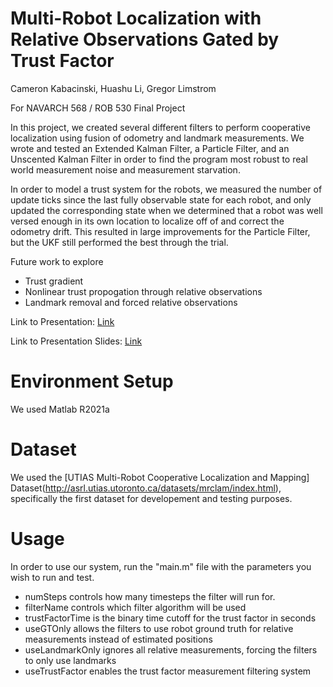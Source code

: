 # Multi-Robot Localization with Relative Observations Gated by Trust Factor
Cameron Kabacinski, Huashu Li, Gregor Limstrom

For NAVARCH 568 / ROB 530 Final Project

In this project, we created several different filters to perform cooperative localization using fusion of odometry and landmark measurements. We wrote and tested an Extended Kalman Filter, a Particle Filter, and an Unscented Kalman Filter in order to find the program most robust to real world measurement noise and measurement starvation. 

In order to model a trust system for the robots, we measured the number of update ticks since the last fully observable state for each robot, and only updated the corresponding state when we determined that a robot was well versed enough in its own location to localize off of and correct the odometry drift. This resulted in large improvements for the Particle Filter, but the UKF still performed the best through the trial. 

Future work to explore
- Trust gradient
- Nonlinear trust propogation through relative observations
- Landmark removal and forced relative observations

Link to Presentation: [Link](https://www.youtube.com/watch?v=r0BZHNcIqdw)

Link to Presentation Slides: [Link](https://docs.google.com/presentation/d/1VIBYjhWs4f2Vct2t7GQAV90KE2pGuMCUh0T6ZfCsncY/edit?usp=sharing)

# Environment Setup
We used Matlab R2021a
  
# Dataset
We used the [UTIAS Multi-Robot Cooperative Localization and Mapping] Dataset(http://asrl.utias.utoronto.ca/datasets/mrclam/index.html), specifically the first dataset for developement and testing purposes.
  
# Usage
In order to use our system, run the "main.m" file with the parameters you wish to run and test. 
- numSteps controls how many timesteps the filter will run for. 
- filterName controls which filter algorithm will be used
- trustFactorTime is the binary time cutoff for the trust factor in seconds
- useGTOnly allows the filters to use robot ground truth for relative measurements instead of estimated positions
- useLandmarkOnly ignores all relative measurements, forcing the filters to only use landmarks
- useTrustFactor enables the trust factor measurement filtering system
